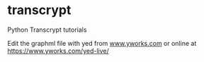 # transcrypt
Python Transcrypt tutorials

Edit the graphml file with yed from www.yworks.com or online at https://www.yworks.com/yed-live/
